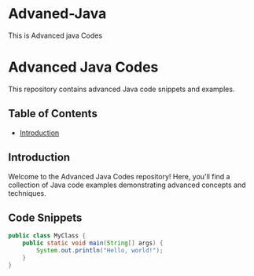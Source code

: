 # Advaned-Java
This is Advanced java Codes
# Advanced Java Codes

This repository contains advanced Java code snippets and examples.

## Table of Contents

- [Introduction](#introduction)

## Introduction

Welcome to the Advanced Java Codes repository! Here, you'll find a collection of Java code examples demonstrating advanced concepts and techniques.

## Code Snippets

```java
public class MyClass {
    public static void main(String[] args) {
        System.out.println("Hello, world!");
    }
}
